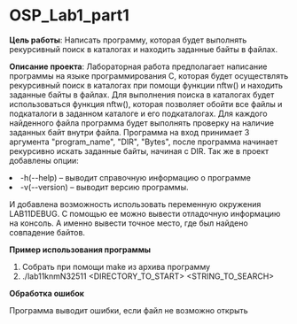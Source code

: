 # OSP_Lab1_part1


**Цель работы**: Написать программу, которая будет выполнять 
рекурсивный поиск в каталогах и находить заданные байты в файлах.


**Описание проекта**:
Лабораторная работа предполагает написание программы на языке 
программирования C, которая будет осуществлять рекурсивный поиск в 
каталогах при помощи функции nftw() и находить заданные байты в файлах.
Для выполнения поиска в каталогах будет использоваться функция nftw(), 
которая позволяет обойти все файлы и подкаталоги в заданном каталоге и его 
подкаталогах. Для каждого найденного файла программа будет выполнять 
проверку на наличие заданных байт внутри файла.
Программа на вход принимает 3 аргумента "program_name", "DIR", "Bytes", после программа начинает рекурсивно искать заданные байты, начиная с DIR. Так же в проект добавлены опции:

<li>
-h(--help) – выводит справочную информацию о программе
<li>
-v(--version) – выводит версию программы. 


И добавлена возможность использовать переменную окружения 
LAB11DEBUG. С помощью ее можно вывести отладочную информацию на 
консоль. А именно вывести точное место, где был найдено совпадение байтов. 

**Пример использования программы** 

1) Собрать при помощи make из архива программу 
2) ./lab11knmN32511 <DIRECTORY_TO_START> <STRING_TO_SEARCH> 

**Обработка ошибок**

Программа выводит ошибки, если файл не возможно открыть
